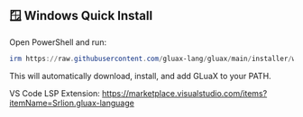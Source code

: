 ## 🪟 Windows Quick Install

Open PowerShell and run:

```powershell
irm https://raw.githubusercontent.com/gluax-lang/gluax/main/installer/windows.ps1 | iex
```

This will automatically download, install, and add GLuaX to your PATH.

VS Code LSP Extension: https://marketplace.visualstudio.com/items?itemName=Srlion.gluax-language
